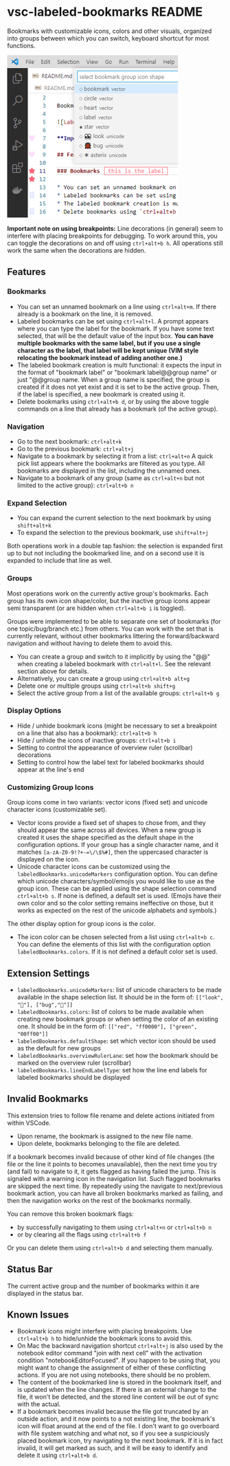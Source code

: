 # vsc-labeled-bookmarks README

Bookmarks with customizable icons, colors and other visuals, organized into groups between which you can switch, keyboard shortcut for most functions.

![Screenshot](resources/screenshot.png)

**Important note on using breakpoints:**  Line decorations (in general) seem to interfere with placing breakpoints for debugging. To work around this, you can toggle the decorations on and off using `ctrl+alt+b h`. All operations still work the same when the decorations are hidden.

## Features

### Bookmarks

* You can set an unnamed bookmark on a line using `ctrl+alt+m`. If there already is a bookmark on the line, it is removed.
* Labeled bookmarks can be set using `ctrl+alt+l`. A prompt appears where you can type the label for the bookmark. If you have some text selected, that will be the default value of the input box. **You can have multiple bookmarks with the same label, but if you use a single character as the label, that label will be kept unique (VIM style relocating the bookmark instead of adding another one.)**
* The labeled bookmark creation is multi functional: it expects the input in the format of "bookmark label" or "bookmark label@@group name" or just "@@group name. When a group name is specified, the group is created if it does not yet exist and it is set to be the active group. Then, if the label is specified, a new bookmark is created using it.
* Delete bookmarks using `ctrl+alt+b d`, or by using the above toggle commands on a line that already has a bookmark (of the active group).

### Navigation

* Go to the next bookmark: `ctrl+alt+k`
* Go to the previous bookmark: `ctrl+alt+j`
* Navigate to a bookmark by selecting it from a list: `ctrl+alt+n` A quick pick list appears where the bookmarks are filtered as you type. All bookmarks are displayed in the list, including the unnamed ones.
* Navigate to a bookmark of any group (same as `ctrl+alt+n` but not limited to the active group): `ctrl+alt+b n`

### Expand Selection

* You can expand the current selection to the next bookmark by using `shift+alt+k`
* To expand the selection to the previous bookmark, use `shift+alt+j`

Both operations work in a double tap fashion: the selection is expanded first up to but not including the bookmarked line, and on a second use it is expanded to include that line as well.

### Groups

Most operations work on the currently active group's bookmarks. Each group has its own icon shape/color, but the inactive group icons appear semi transparent (or are hidden when `ctrl+alt+b i` is toggled).

Groups were implemented to be able to separate one set of bookmarks (for one topic/bug/branch etc.) from others. You can work with the set that is currently relevant, without other bookmarks littering the forward/backward navigation and without having to delete them to avoid this.

* You can create a group and switch to it implicitly by using the "@@" when creating a labeled bookmark with `ctrl+alt+l`. See the relevant section above for details.
* Alternatively, you can create a group using `ctrl+alt+b alt+g`
* Delete one or multiple groups using `ctrl+alt+b shift+g`
* Select the active group from a list of the available groups: `ctrl+alt+b g`

### Display Options

* Hide / unhide bookmark icons (might be necessary to set a breakpoint on a line that also has a bookmark): `ctrl+alt+b h`
* Hide / unhide the icons of inactive groups: `ctrl+alt+b i`
* Setting to control the appearance of overview ruler (scrollbar) decorations
* Setting to control how the label text for labeled bookmarks should appear at the line's end

### Customizing Group Icons

Group icons come in two variants: vector icons (fixed set) and unicode character icons (customizable set).

* Vector icons provide a fixed set of shapes to chose from, and they should appear the same across all devices. When a new group is created it uses the shape specified as the default shape in the configuration options. If your group has a single character name, and it matches `[a-zA-Z0-9!?+-=\/\$%#]`, then the uppercased character is displayed on the icon.
* Unicode character icons can be customized using the `labeledBookmarks.unicodeMarkers` configuration option. You can define which unicode characters/symbol/emojis you would like to use as the group icon. These can be applied using the shape selection command `ctrl+alt+b s`. If none is defined, a default set is used. (Emojis have their own color and so the color setting remains ineffective on those, but it works as expected on the rest of the unicode alphabets and symbols.)

The other display option for group icons is the color.

* The icon color can be chosen selected from a list using `ctrl+alt+b c`. You can define the elements of this list with the configuration option `labeledBookmarks.colors`. If it is not defined a default color set is used.

## Extension Settings

* `labeledBookmarks.unicodeMarkers`: list of unicode characters to be made available in the shape selection list. It should be in the form of: `[["look", "👀"], ["bug","🐞"]]`
* `labeledBookmarks.colors`: list of colors to be made available when creating new bookmark groups or when setting the color of an existing one. It should be in the form of: `[["red", "ff0000"], ["green", "00ff00"]]`
* `labeledBookmarks.defaultShape`: set which vector icon should be used as the default for new groups
* `labeledBookmarks.overviewRulerLane`: set how the bookmark should be marked on the overview ruler (scrollbar)
* `labeledBookmarks.lineEndLabelType`: set how the line end labels for labeled bookmarks should be displayed

## Invalid Bookmarks

This extension tries to follow file rename and delete actions initiated from within VSCode.

* Upon rename, the bookmark is assigned to the new file name.
* Upon delete, bookmarks belonging to the file are deleted.

If a bookmark becomes invalid because of other kind of file changes (the file or the line it points to becomes unavailable), then the next time you try (and fail) to navigate to it, it gets flagged as having failed the jump. This is signaled with a warning icon in the navigation list. Such flagged bookmarks are skipped the next time. By repeatedly using the navigate to next/previous bookmark action, you can have all broken bookmarks marked as failing, and then the navigation works on the rest of the bookmarks normally.

You can remove this broken bookmark flags:

* by successfully navigating to them using `ctrl+alt+n` or `ctrl+alt+b n`
* or by clearing all the flags using `ctrl+alt+b f`

Or you can delete them using `ctrl+alt+b d` and selecting them manually.

## Status Bar

The current active group and the number of bookmarks within it are displayed in the status bar.

## Known Issues

* Bookmark icons might interfere with placing breakpoints. Use `ctrl+alt+b h` to hide/unhide the bookmark icons to avoid this.
* On Mac the backward navigation shortcut `ctrl+alt+j` is also used by the notebook editor command "join with next cell" with the activation condition "notebookEditorFocused". If you happen to be using that, you might want to change the assignment of either of these conflicting  actions. If you are not using notebooks, there should be no problem.
* The content of the bookmarked line is stored in the bookmark itself, and is updated when the line changes. If there is an external change to the file, it won't be detected, and the stored line content will be out of sync with the actual.
* If a bookmark becomes invalid because the file got truncated by an outside action, and it now points to a not existing line, the bookmark's icon will float around at the end of the file. I don't want to go overboard with file system watching and what not, so if you see a suspiciously placed bookmark icon, try navigating to the next bookmark. If it is in fact invalid, it will get marked as such, and it will be easy to identify and delete it using `ctrl+alt+b d`.
